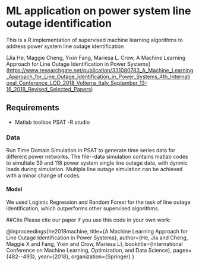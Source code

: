 # ML application on power system line outage identification
This is a R implementation of supervised machine learning algorithms to address power system line outage identification

[Jia He, Maggie Cheng, Yixin Fang, Mariesa L. Crow, A Machine Learning Approach for Line Outage Identification in Power Systems] (https://www.researchgate.net/publication/331080783_A_Machine_Learning_Approach_for_Line_Outage_Identification_in_Power_Systems_4th_International_Conference_LOD_2018_Volterra_Italy_September_13-16_2018_Revised_Selected_Papers)

## Requirements
- Matlab toolbox PSAT
-R studio

### Data
Run Time Domain Simulation in PSAT to generate time series data for different power networks. The file--data simulation contains matlab codes to simultate 39 and 118 power system single line outage data, with dynmic loads during simulation. Multiple line outage simulation can be achieved with a minor change of codes.

#### Model
We used Logistic Regression and Random Forest for the task of line outage identification, which outperforms other supervised algorithms.

##Cite
Please cite our paper if you use this code in your own work:

@inproceedings{he2018machine,
title={A Machine Learning Approach for Line Outage Identification in Power Systems},
author={He, Jia and Cheng, Maggie X and Fang, Yixin and Crow, Mariesa L},
booktitle={International Conference on Machine Learning, Optimization, and Data Science},
pages={482--493},
year={2018},
organization={Springer}
}
